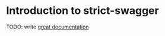 # Introduction to strict-swagger

TODO: write [great documentation](http://jacobian.org/writing/what-to-write/)

